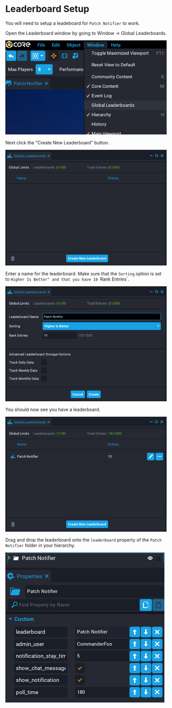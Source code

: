 # Leaderboard Setup

You will need to setup a leadeboard for `Patch Notifier` to work.

Open the Leaderboard window by going to Window -> Global Leaderboards.

![](images/1.png)

Next click the "Create New Leaderboard" button.

![](images/2.png)

Enter a name for the leaderboard.  Make sure that the `Sorting` option is set to `Higher Is Better" and that you have 10 `Rank Entries`.

![](images/3.png)

You should now see you have a leaderboard.

![](images/4.png)

Drag and drop the leaderboard onto the `leaderboard` property of the `Patch Notifier` folder in your hierarchy.

![](images/5.png)